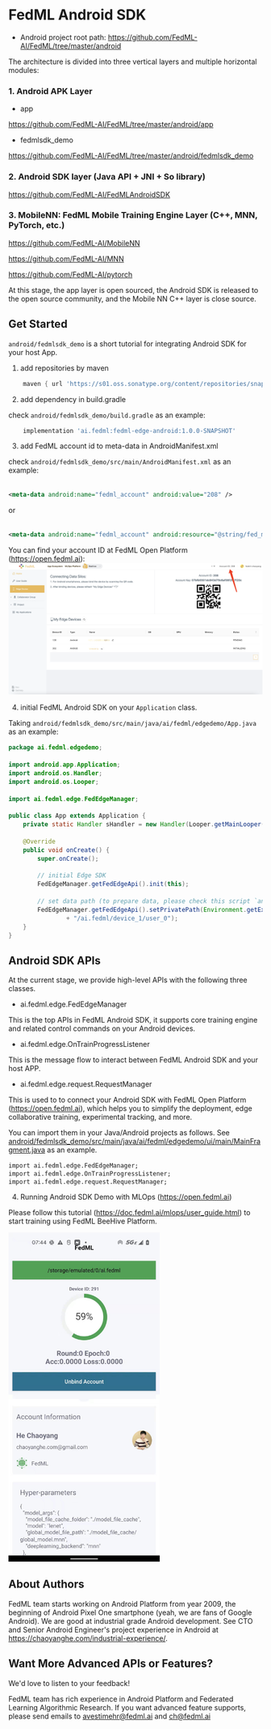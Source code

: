 # FedML Android SDK

- Android project root path: https://github.com/FedML-AI/FedML/tree/master/android

The architecture is divided into three vertical layers and multiple horizontal modules:

### 1. Android APK Layer
- app

https://github.com/FedML-AI/FedML/tree/master/android/app


- fedmlsdk_demo

https://github.com/FedML-AI/FedML/tree/master/android/fedmlsdk_demo

### 2. Android SDK layer (Java API + JNI + So library)

https://github.com/FedML-AI/FedMLAndroidSDK


### 3. MobileNN: FedML Mobile Training Engine Layer (C++, MNN, PyTorch, etc.)

https://github.com/FedML-AI/MobileNN

https://github.com/FedML-AI/MNN

https://github.com/FedML-AI/pytorch

At this stage, the app layer is open sourced, the Android SDK is released to the open source community, and the Mobile NN C++ layer is close source.

## Get Started 

`android/fedmlsdk_demo` is a short tutorial for integrating Android SDK for your host App.

1. add repositories by maven

```groovy
    maven { url 'https://s01.oss.sonatype.org/content/repositories/snapshots' }
```

2. add dependency in build.gradle 

check `android/fedmlsdk_demo/build.gradle` as an example:

```groovy
    implementation 'ai.fedml:fedml-edge-android:1.0.0-SNAPSHOT'
```

3. add FedML account id to meta-data in AndroidManifest.xml

check `android/fedmlsdk_demo/src/main/AndroidManifest.xml` as an example:


```xml

<meta-data android:name="fedml_account" android:value="208" />
```

or

```xml

<meta-data android:name="fedml_account" android:resource="@string/fed_ml_account" />
```

You can find your account ID at FedML Open Platform (https://open.fedml.ai):
![account](./doc/beehive_account.png)

4. initial FedML Android SDK on your `Application` class.

Taking `android/fedmlsdk_demo/src/main/java/ai/fedml/edgedemo/App.java` as an example:
```java
package ai.fedml.edgedemo;

import android.app.Application;
import android.os.Handler;
import android.os.Looper;

import ai.fedml.edge.FedEdgeManager;

public class App extends Application {
    private static Handler sHandler = new Handler(Looper.getMainLooper());

    @Override
    public void onCreate() {
        super.onCreate();
        
        // initial Edge SDK
        FedEdgeManager.getFedEdgeApi().init(this);
        
        // set data path (to prepare data, please check this script `android/data/prepare.sh`)
        FedEdgeManager.getFedEdgeApi().setPrivatePath(Environment.getExternalStorageDirectory().getPath()
                + "/ai.fedml/device_1/user_0");
    }
}
```

## Android SDK APIs 
At the current stage, we provide high-level APIs with the following three classes.


- ai.fedml.edge.FedEdgeManager

This is the top APIs in FedML Android SDK, it supports core training engine and related control commands on your Android devices.

- ai.fedml.edge.OnTrainProgressListener

This is the message flow to interact between FedML Android SDK and your host APP.

- ai.fedml.edge.request.RequestManager

This is used to to connect your Android SDK with FedML Open Platform (https://open.fedml.ai), which helps you to simplify the deployment, edge collaborative training, experimental tracking, and more.

You can import them in your Java/Android projects as follows. See [android/fedmlsdk_demo/src/main/java/ai/fedml/edgedemo/ui/main/MainFragment.java](fedmlsdk_demo/src/main/java/ai/fedml/edgedemo/ui/main/MainFragment.java) as an example.
```
import ai.fedml.edge.FedEdgeManager;
import ai.fedml.edge.OnTrainProgressListener;
import ai.fedml.edge.request.RequestManager;
```

4. Running Android SDK Demo with MLOps (https://open.fedml.ai)

Please follow this tutorial (https://doc.fedml.ai/mlops/user_guide.html) to start training using FedML BeeHive Platform.

<img src="./doc/android_running.jpeg" alt="drawing" style="width:300px;"/>



## About Authors

FedML team starts working on Android Platform from year 2009, the beginning of Android Pixel One smartphone (yeah, we are fans of Google Android). 
We are good at industrial grade Android development. See CTO and Senior Android Engineer's project experience in Android at https://chaoyanghe.com/industrial-experience/.


## Want More Advanced APIs or Features?
We'd love to listen to your feedback!

FedML team has rich experience in Android Platform and Federated Learning Algorithmic Research. 
If you want advanced feature supports, please send emails to avestimehr@fedml.ai and ch@fedml.ai
